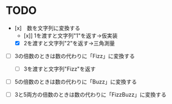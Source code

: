 TODO
=====================

- [x]　数を文字列に変換する
    - [x]] 1を渡すと文字列"1"を返す→仮実装
    - [x] 2を渡すと文字列"2"を返す→三角測量

- [ ] 3の倍数のときは数の代わりに「Fizz」に変換する
    - [ ] 3を渡すと文字列"Fizz"を返す
- [ ] 5の倍数のときは数の代わりに「Buzz」に変換する
- [ ] 3と5両方の倍数のときは数の代わりに「FizzBuzz」に変換する


